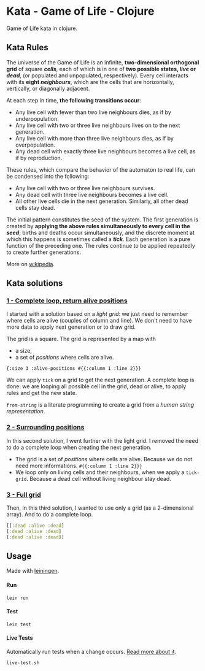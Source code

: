 # Kata - Game of Life - Clojure
Game of Life kata in clojure.

## Kata Rules

The universe of the Game of Life is an infinite, **two-dimensional orthogonal grid** of square ***cells***, each of which is in one of **two possible states, *live* or *dead***, (or populated and unpopulated, respectively). Every cell interacts with its **eight *neighbours***, which are the cells that are horizontally, vertically, or diagonally adjacent. 

At each step in time, **the following transitions occur**:
- Any live cell with fewer than two live neighbours dies, as if by underpopulation.
- Any live cell with two or three live neighbours lives on to the next generation.
- Any live cell with more than three live neighbours dies, as if by overpopulation.
- Any dead cell with exactly three live neighbours becomes a live cell, as if by reproduction.


These rules, which compare the behavior of the automaton to real life, can be condensed into the following:
- Any live cell with two or three live neighbours survives.
- Any dead cell with three live neighbours becomes a live cell.
- All other live cells die in the next generation. Similarly, all other dead cells stay dead.

The initial pattern constitutes the seed of the system. The first generation is created by **applying the above rules simultaneously to every cell in the *seed***; births and deaths occur simultaneously, and the discrete moment at which this happens is sometimes called a ***tick***. Each generation is a pure function of the preceding one. The rules continue to be applied repeatedly to create further generations.

More on [wikipedia](https://en.wikipedia.org/wiki/Conway%27s_Game_of_Life).

## Kata solutions

### [1 - Complete loop, return alive positions](/1-complete-loop-alive-positions)

I started with a solution based on a *light grid*: we just need to remember where cells are alive (couples of column and line). We don't need to have more data to apply next generation or to draw grid.

The grid is a square. The grid is represented by a map with
- a size,
- a set of *positions* where cells are alive.

`{:size 3 :alive-positions #{{:column 1 :line 2}}}`

We can apply `tick` on a grid to get the next generation. A complete loop is done: we are looping all possible cell in the grid, dead or alive, to apply rules and get the new state.

`from-string` is a literate programming to create a grid from a *human string representation*.

### [2 - Surrounding positions](/2-surrounding-positions)

In this second solution, I went further with the light grid. I removed the need to do a complete loop when creating the next generation.

- The grid is a set of *positions* where cells are alive. Because we do not need more informations. `#{{:column 1 :line 2}}}`
- We loop only on living cells and their neighbours, when we apply a `tick-grid`. Because a dead cell without living neighbour stay dead.

### [3 - Full grid](/3-full-grid)

Then, in this third solution, I wanted to use only a grid (as a 2-dimensional array). And to do a complete loop. 

```clojure
[[:dead :alive :dead]
[:dead :alive :dead]
[:dead :alive :dead]]
```

## Usage

Made with [leiningen](https://leiningen.org/).

#### Run

`lein run`

#### Test

`lein test`

#### Live Tests

Automatically run tests when a change occurs. [Read more about it](https://medium.com/@chapuyj/automatically-run-tests-when-a-change-occurs-9bae2140586b).

`live-test.sh`

